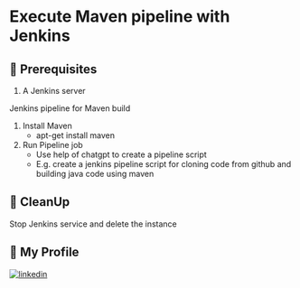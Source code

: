 # Execute Maven pipeline with Jenkins 

## 🧰 Prerequisites
1. A Jenkins server 

Jenkins pipeline for Maven build 

1. Install Maven 
   - apt-get install maven
2. Run Pipeline job 
   - Use help of chatgpt to create a pipeline script
   - E.g. create a jenkins pipeline script for cloning code from github and building java code using maven 

## 🧹 CleanUp  
  Stop Jenkins service and delete the instance 

   
## 🔗 My Profile
[![linkedin](https://img.shields.io/badge/linkedin-0A66C2?style=for-the-badge&logo=linkedin&logoColor=white)](https://www.linkedin.com/in/madan-lanka-0368a9b)
